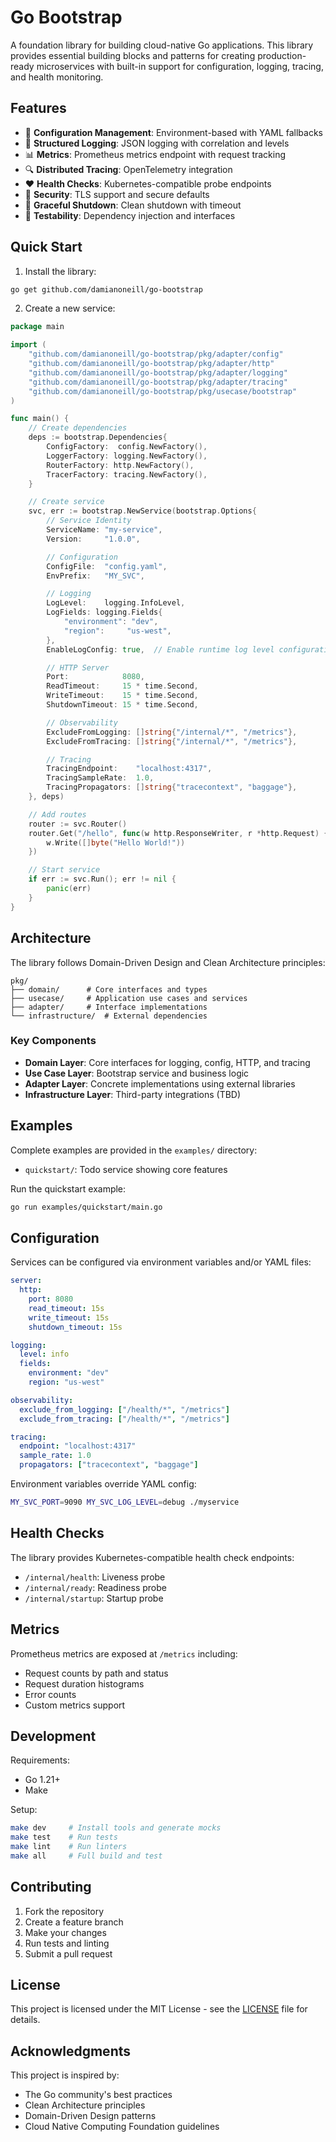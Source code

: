 # Go Bootstrap

A foundation library for building cloud-native Go applications. This library provides essential building blocks and patterns for creating production-ready microservices with built-in support for configuration, logging, tracing, and health monitoring.

## Features

- 🔧 **Configuration Management**: Environment-based with YAML fallbacks
- 📝 **Structured Logging**: JSON logging with correlation and levels
- 📊 **Metrics**: Prometheus metrics endpoint with request tracking
- 🔍 **Distributed Tracing**: OpenTelemetry integration
- ❤️ **Health Checks**: Kubernetes-compatible probe endpoints
- 🔐 **Security**: TLS support and secure defaults
- 🚦 **Graceful Shutdown**: Clean shutdown with timeout
- 🧪 **Testability**: Dependency injection and interfaces

## Quick Start

1. Install the library:

```bash
go get github.com/damianoneill/go-bootstrap
```

2. Create a new service:

```go
package main

import (
    "github.com/damianoneill/go-bootstrap/pkg/adapter/config"
    "github.com/damianoneill/go-bootstrap/pkg/adapter/http"
    "github.com/damianoneill/go-bootstrap/pkg/adapter/logging"
    "github.com/damianoneill/go-bootstrap/pkg/adapter/tracing"
    "github.com/damianoneill/go-bootstrap/pkg/usecase/bootstrap"
)

func main() {
    // Create dependencies
    deps := bootstrap.Dependencies{
        ConfigFactory:  config.NewFactory(),
        LoggerFactory: logging.NewFactory(),
        RouterFactory: http.NewFactory(),
        TracerFactory: tracing.NewFactory(),
    }

    // Create service
    svc, err := bootstrap.NewService(bootstrap.Options{
        // Service Identity
        ServiceName: "my-service",
        Version:     "1.0.0",

        // Configuration
        ConfigFile:  "config.yaml",
        EnvPrefix:   "MY_SVC",

        // Logging
        LogLevel:    logging.InfoLevel,
        LogFields: logging.Fields{
            "environment": "dev",
            "region":     "us-west",
        },
        EnableLogConfig: true,  // Enable runtime log level configuration

        // HTTP Server
        Port:            8080,
        ReadTimeout:     15 * time.Second,
        WriteTimeout:    15 * time.Second,
        ShutdownTimeout: 15 * time.Second,

        // Observability
        ExcludeFromLogging: []string{"/internal/*", "/metrics"},
        ExcludeFromTracing: []string{"/internal/*", "/metrics"},

        // Tracing
        TracingEndpoint:    "localhost:4317",
        TracingSampleRate:  1.0,
        TracingPropagators: []string{"tracecontext", "baggage"},
    }, deps)

    // Add routes
    router := svc.Router()
    router.Get("/hello", func(w http.ResponseWriter, r *http.Request) {
        w.Write([]byte("Hello World!"))
    })

    // Start service
    if err := svc.Run(); err != nil {
        panic(err)
    }
}
```

## Architecture

The library follows Domain-Driven Design and Clean Architecture principles:

```
pkg/
├── domain/      # Core interfaces and types
├── usecase/     # Application use cases and services
├── adapter/     # Interface implementations
└── infrastructure/  # External dependencies
```

### Key Components

- **Domain Layer**: Core interfaces for logging, config, HTTP, and tracing
- **Use Case Layer**: Bootstrap service and business logic
- **Adapter Layer**: Concrete implementations using external libraries
- **Infrastructure Layer**: Third-party integrations (TBD)

## Examples

Complete examples are provided in the `examples/` directory:

- `quickstart/`: Todo service showing core features

Run the quickstart example:

```bash
go run examples/quickstart/main.go
```

## Configuration

Services can be configured via environment variables and/or YAML files:

```yaml
server:
  http:
    port: 8080
    read_timeout: 15s
    write_timeout: 15s
    shutdown_timeout: 15s

logging:
  level: info
  fields:
    environment: "dev"
    region: "us-west"

observability:
  exclude_from_logging: ["/health/*", "/metrics"]
  exclude_from_tracing: ["/health/*", "/metrics"]

tracing:
  endpoint: "localhost:4317"
  sample_rate: 1.0
  propagators: ["tracecontext", "baggage"]
```

Environment variables override YAML config:

```bash
MY_SVC_PORT=9090 MY_SVC_LOG_LEVEL=debug ./myservice
```

## Health Checks

The library provides Kubernetes-compatible health check endpoints:

- `/internal/health`: Liveness probe
- `/internal/ready`: Readiness probe
- `/internal/startup`: Startup probe

## Metrics

Prometheus metrics are exposed at `/metrics` including:

- Request counts by path and status
- Request duration histograms
- Error counts
- Custom metrics support

## Development

Requirements:

- Go 1.21+
- Make

Setup:

```bash
make dev     # Install tools and generate mocks
make test    # Run tests
make lint    # Run linters
make all     # Full build and test
```

## Contributing

1. Fork the repository
2. Create a feature branch
3. Make your changes
4. Run tests and linting
5. Submit a pull request

## License

This project is licensed under the MIT License - see the [LICENSE](LICENSE) file for details.

## Acknowledgments

This project is inspired by:

- The Go community's best practices
- Clean Architecture principles
- Domain-Driven Design patterns
- Cloud Native Computing Foundation guidelines
